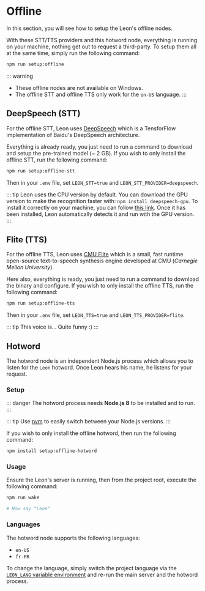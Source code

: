 # Offline

In this section, you will see how to setup the Leon's offline nodes.

With these STT/TTS providers and this hotword node, everything is running on your machine, nothing get out to request a third-party.
To setup them all at the same time, simply run the following command:

```bash
npm run setup:offline
```

::: warning
- These offline nodes are not available on Windows.
- The offline STT and offline TTS only work for the `en-US` language.
:::

## DeepSpeech (STT)

For the offline STT, Leon uses [DeepSpeech](https://github.com/mozilla/DeepSpeech) which is a TensforFlow implementation of Baidu's DeepSpeech architecture.

Everything is already ready, you just need to run a command to download and setup the pre-trained model (~ 2 GB).
If you wish to only install the offline STT, run the following command:

```bash
npm run setup:offline-stt
```

Then in your `.env` file, set `LEON_STT=true` and `LEON_STT_PROVIDER=deepspeech`.

::: tip
Leon uses the CPU version by default.
You can download the GPU version to make the recognition faster with: `npm install deepspeech-gpu`.
To install it correctly on your machine, you can follow [this link](https://medium.com/@taylordenouden/installing-tensorflow-gpu-on-ubuntu-18-04-89a142325138).
Once it has been installed, Leon automatically detects it and run with the GPU version.
:::

## Flite (TTS)

For the offline TTS, Leon uses [CMU Flite](http://www.festvox.org/flite/) which is a small, fast runtime open-source text-to-speech synthesis engine developed at CMU (*Carnegie Mellon University*).

Here also, everything is ready, you just need to run a command to download the binary and configure.
If you wish to only install the offline TTS, run the following command:

```bash
npm run setup:offline-tts
```

Then in your `.env` file, set `LEON_TTS=true` and `LEON_TTS_PROVIDER=flite`.

::: tip
This voice is... Quite funny :)
:::

## Hotword

The hotword node is an independent Node.js process which allows you to listen for the `Leon` hotword. Once Leon hears his name, he listens for your request.

### Setup

::: danger
The hotword process needs **Node.js 8** to be installed and to run.
:::

::: tip
Use [nvm](/how-to/#using-nvm-recommended) to easily switch between your Node.js versions.
:::

If you wish to only install the offline hotword, then run the following command:

```bash
npm install setup:offline-hotword
```

### Usage

Ensure the Leon's server is running, then from the project root, execute the following command:

```bash
npm run wake

# Now say "Leon"
```

### Languages

The hotword node supports the following languages:

- `en-US`
- `fr-FR`

To change the language, simply switch the project language via the [`LEON_LANG` variable environment](/configuration.md#environment-variables) and re-run the main server and the hotword process.
